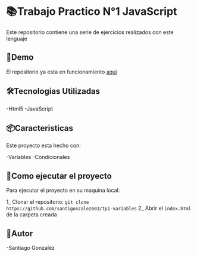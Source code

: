# 📚Trabajo Practico N°1 JavaScript

Este repositorio contiene una serie de ejercicios realizados con este lenguaje

## 📂Demo

El repositorio ya esta en funcionamiento [aqui](https://github.com/santigonzalez603/tp1-variables)

## 🛠️Tecnologias Utilizadas

-Html5
-JavaScript

## 📦Caracteristicas 

Este proyecto esta hecho con:

-Variables
-Condicionales

## 📌Como ejecutar el proyecto 

Para ejecutar el proyecto en su maquina local:

1_ Clonar el repositorio: ```git clone https://github.com/santigonzalez603/tp1-variables```
2_ Abrir el `index.html` de la carpeta creada

## 👥Autor

-Santiago Gonzalez